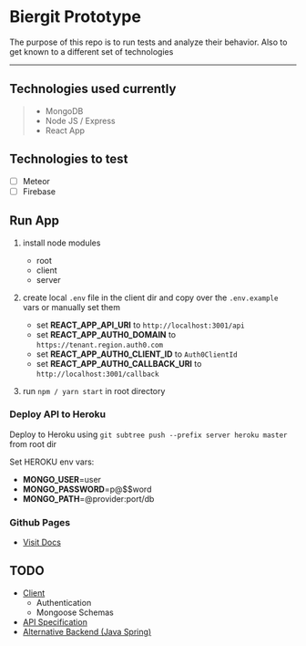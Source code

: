# Biergit Prototype

The purpose of this repo is to run tests and analyze their behavior. Also to get known to a different set of technologies

---

## Technologies used currently

> - MongoDB
> - Node JS / Express
> - React App

## Technologies to test

- [ ] Meteor
- [ ] Firebase

## Run App

1. install node modules

   - root
   - client
   - server

2. create local `.env` file in the client dir and copy over the `.env.example` vars or manually set them

   - set **REACT_APP_API_URI** to `http://localhost:3001/api`
   - set **REACT_APP_AUTH0_DOMAIN** to `https://tenant.region.auth0.com`
   - set **REACT_APP_AUTH0_CLIENT_ID** to `Auth0ClientId`
   - set **REACT_APP_AUTH0_CALLBACK_URI** to `http://localhost:3001/callback`

3. run `npm / yarn start` in root directory

### Deploy API to Heroku

Deploy to Heroku using `git subtree push --prefix server heroku master` from root dir

Set HEROKU env vars:

- **MONGO_USER**=user
- **MONGO_PASSWORD**=p@\$\$word
- **MONGO_PATH**=@provider:port/db

### Github Pages

- [Visit Docs](https://lucahost.github.io/biergit-prototype/)

## TODO

- [Client](https://github.com/lucahost/biergit-prototype/projects/1)
  - Authentication
  - Mongoose Schemas
- [API Specification](https://github.com/lucahost/biergit-prototype/projects/3)
- [Alternative Backend (Java Spring)](https://github.com/lucahost/biergit-prototype/projects/2)
